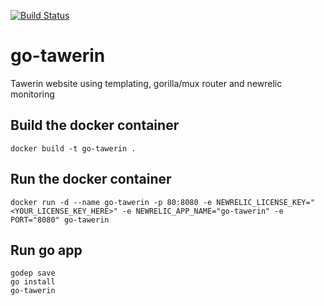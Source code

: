 [![Build Status](https://travis-ci.org/cagiti/go-tawerin.svg?branch=master)](https://travis-ci.org/cagiti/go-tawerin)

# go-tawerin
Tawerin website using templating, gorilla/mux router and newrelic monitoring

## Build the docker container
```
docker build -t go-tawerin .
```

## Run the docker container
```
docker run -d --name go-tawerin -p 80:8080 -e NEWRELIC_LICENSE_KEY="<YOUR_LICENSE_KEY_HERE>" -e NEWRELIC_APP_NAME="go-tawerin" -e PORT="8080" go-tawerin
```

## Run go app
```
godep save
go install
go-tawerin
```
